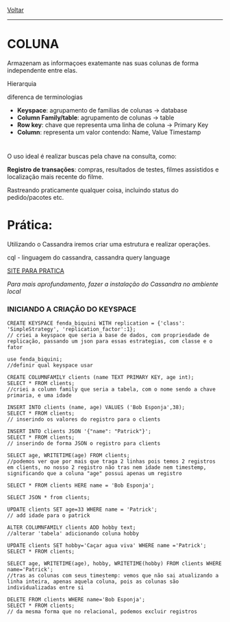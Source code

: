 <a href = "README.md">Voltar</a>
<hr>

# COLUNA

Armazenam as informaçoes exatemante nas suas colunas de forma independente entre elas.

Hierarquia

diferenca de terminologias

- **Keyspace**: agrupamento de familias de colunas -> database
- **Column Family/table**: agrupamento de colunas -> table
- **Row key**: chave que representa uma linha de coluna -> Primary Key
- **Column**: representa um valor contendo: Name, Value Timestamp
#
O uso ideal é realizar buscas pela chave na consulta, como:

**Registro de transações**: compras, resultados de testes, filmes assistidos e localização mais recente do filme.

Rastreando praticamente qualquer coisa, incluindo status do pedido/pacotes etc.

# Prática:
Utilizando o Cassandra iremos criar uma estrutura e realizar operações.

cql - linguagem do cassandra, cassandra query language 

<a href ="https://katacoda.com/datastax/courses/cassandra-try-it-out/try-cql/">SITE PARA PRATICA</a>

*Para mais aprofundamento, fazer a instalação do Cassandra no ambiente local*

### INICIANDO A CRIAÇÃO DO KEYSPACE
```
CREATE KEYSPACE fenda_biquini WITH replication = {'class': 'SimpleStrategy', 'replication_factor':1};
// criei a keyspace que seria a base de dados, com propriesdade de replicação, passando um json para essas estrategias, com classe e o fator 

use fenda_biquini;
//definir qual keyspace usar

CREATE COLUMNFAMILY clients (name TEXT PRIMARY KEY, age int);
SELECT * FROM clients;
//criei a column family que seria a tabela, com o nome sendo a chave primaria, e uma idade

INSERT INTO clients (name, age) VALUES ('Bob Esponja',38);
SELECT * FROM clients;
// inserindo os valores do registro para o clients

INSERT INTO clients JSON '{"name": "Patrick"}';
SELECT * FROM clients;
// inserindo de forma JSON o registro para clients

SELECT age, WRITETIME(age) FROM clients;
//podemos ver que por mais que traga 2 linhas pois temos 2 registros em clients, no nosso 2 registro não tras nem idade nem timestemp, significando que a coluna "age" possui apenas um registro

SELECT * FROM clients HERE name = 'Bob Esponja';

SELECT JSON * from clients;

UPDATE clients SET age=33 WHERE name = 'Patrick';
// add idade para o patrick

ALTER COLUMNFAMILY clients ADD hobby text;
//alterar 'tabela' adicionando coluna hobby

UPDATE clients SET hobby='Caçar agua viva' WHERE name ='Patrick';
SELECT * FROM clients;

SELECT age, WRITETIME(age), hobby, WRITETIME(hobby) FROM clients WHERE name='Patrick';
//tras as colunas com seus timestemp: vemos que não sai atualizando a linha inteira, apenas aquela coluna, pois as colunas são individualizadas entre si

DELETE FROM clients WHERE name='Bob Esponja';
SELECT * FROM clients;
// da mesma forma que no relacional, podemos excluir registros

